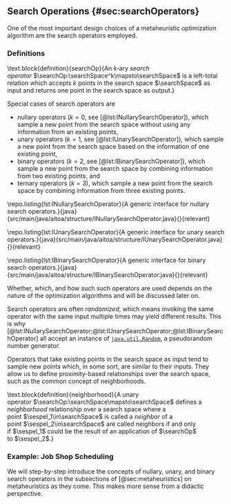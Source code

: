 ## Search Operations {#sec:searchOperators}

One of the most important design choices of a metaheuristic optimization algorithm are the search operators employed.

### Definitions

\text.block{definition}{searchOp}{An $k$&#8209;ary *search operator*&nbsp;$\searchOp:\searchSpace^k\mapsto\searchSpace$ is a left-total relation which accepts $k$&nbsp;points in the search space&nbsp;$\searchSpace$ as input and returns one point in the search space as output.}

Special cases of search operators are

- nullary operators ($k=0$, see [@lst:INullarySearchOperator]), which sample a new point from the search space without using any information from an existing points,
- unary operators ($k=1$, see [@lst:IUnarySearchOperator]), which sample a new point from the search space based on the information of one existing point,
- binary operators ($k=2$, see [@lst:IBinarySearchOperator]), which sample a new point from the search space by combining information from two existing points, and
- ternary  operators ($k=3$), which sample a new point from the search space by combining information from three existing points.

\repo.listing{lst:INullarySearchOperator}{A generic interface for nullary search operators.}{java}{src/main/java/aitoa/structure/INullarySearchOperator.java}{}{relevant}

\repo.listing{lst:IUnarySearchOperator}{A generic interface for unary search operators.}{java}{src/main/java/aitoa/structure/IUnarySearchOperator.java}{}{relevant}

\repo.listing{lst:IBinarySearchOperator}{A generic interface for binary search operators.}{java}{src/main/java/aitoa/structure/IBinarySearchOperator.java}{}{relevant}

Whether, which, and how such such operators are used depends on the nature of the optimization algorithms and will be discussed later on.

Search operators are often *randomized*, which means invoking the same operator with the same input multiple times may yield different results.
This is why [@lst:INullarySearchOperator;@lst:IUnarySearchOperator;@lst:IBinarySearchOperator] all accept an instance of [`java.util.Random`](http://docs.oracle.com/javase/8/docs/api/java/util/Random.html), a pseudorandom number generator.

Operators that take existing points in the search space as input tend to sample new points which, in some sort, are similar to their inputs.
They allow us to define proximity-based relationships over the search space, such as the common concept of neighborhoods.

\text.block{definition}{neighborhood}{A unary operator&nbsp;$\searchOp:\searchSpace\mapsto\searchSpace$ defines a *neighborhood* relationship over a search space where a point&nbsp;$\sespel_1\in\searchSpace$ is called a *neighbor* of a point&nbsp;$\sespel_2\in\searchSpace$ are called neighbors if and only if&nbsp;$\sespel_1$ could be the result of an application of&nbsp;$\searchOp$ to&nbsp;$\sespel_2$.}

### Example: Job Shop Scheduling

We will step-by-step introduce the concepts of nullary, unary, and binary search operators in the subsections of [@sec:metaheuristics] on metaheuristics as they come.
This makes more sense from a didactic perspective.
